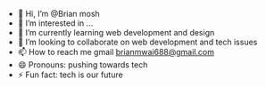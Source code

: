 - 👋 Hi, I’m @Brian mosh
- 👀 I’m interested in ...
- 🌱 I’m currently learning web development and design
- 💞️ I’m looking to collaborate on web development and tech issues
- 📫 How to reach me gmail brianmwai688@gmail.com
- 😄 Pronouns: pushing towards tech
- ⚡ Fun fact: tech is our future

<!---
Brian1m/Brian1m is a ✨ special ✨ repository because its `README.md` (this file) appears on your GitHub profile.
You can click the Preview link to take a look at your changes.
--->
